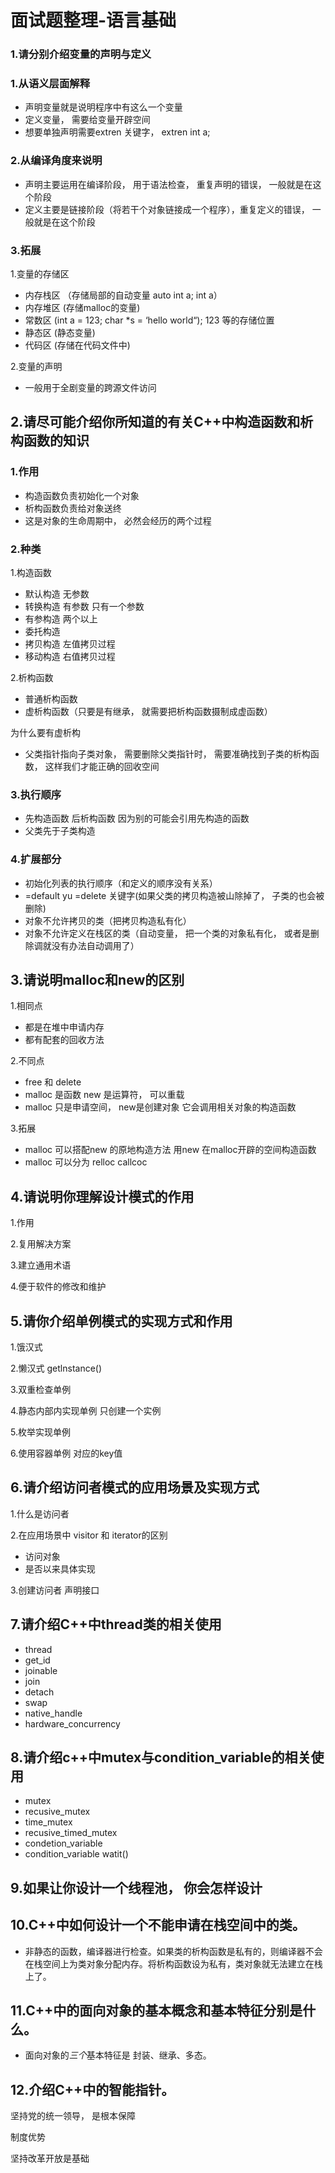 #  面试题整理-语言基础 

###  1.请分别介绍变量的声明与定义

###  1.从语义层面解释

* 声明变量就是说明程序中有这么一个变量
* 定义变量， 需要给变量开辟空间
* 想要单独声明需要extren 关键字， extren int a;

###  2.从编译角度来说明

* 声明主要运用在编译阶段， 用于语法检查， 重复声明的错误， 一般就是在这个阶段
* 定义主要是链接阶段（将若干个对象链接成一个程序），重复定义的错误， 一般就是在这个阶段

###  3.拓展

1.变量的存储区 

* 内存栈区 （存储局部的自动变量  auto int a; int a）
* 内存堆区   (存储malloc的变量)
* 常数区       (int a = 123;        char *s = ‘hello world“); 123 等的存储位置
* 静态区        (静态变量)
* 代码区        (存储在代码文件中)

2.变量的声明 

* 一般用于全剧变量的跨源文件访问





##  2.请尽可能介绍你所知道的有关C++中构造函数和析构函数的知识

### 1.作用

* 构造函数负责初始化一个对象
* 析构函数负责给对象送终
* 这是对象的生命周期中， 必然会经历的两个过程

###  2.种类 

1.构造函数

* 默认构造  无参数
* 转换构造 有参数   只有一个参数
* 有参构造    两个以上
* 委托构造
* 拷贝构造    左值拷贝过程
* 移动构造    右值拷贝过程

2.析构函数

* 普通析构函数
* 虚析构函数（只要是有继承， 就需要把析构函数摄制成虚函数）

为什么要有虚析构

* 父类指针指向子类对象， 需要删除父类指针时，  需要准确找到子类的析构函数， 这样我们才能正确的回收空间

###  3.执行顺序

* 先构造函数 后析构函数   因为别的可能会引用先构造的函数
* 父类先于子类构造

###  4.扩展部分

* 初始化列表的执行顺序（和定义的顺序没有关系）
* =default yu =delete 关键字(如果父类的拷贝构造被山除掉了， 子类的也会被删除)
* 对象不允许拷贝的类（把拷贝构造私有化）
* 对象不允许定义在栈区的类（自动变量， 把一个类的对象私有化， 或者是删除调就没有办法自动调用了）

##  3.请说明malloc和new的区别

1.相同点

* 都是在堆中申请内存
* 都有配套的回收方法

2.不同点

* free 和 delete
* malloc 是函数  new 是运算符， 可以重载
* malloc 只是申请空间， new是创建对象 它会调用相关对象的构造函数

3.拓展

* malloc 可以搭配new 的原地构造方法  用new 在malloc开辟的空间构造函数
* malloc 可以分为 relloc  callcoc

##  4.请说明你理解设计模式的作用

1.作用

2.复用解决方案

3.建立通用术语

4.便于软件的修改和维护

##  5.请你介绍单例模式的实现方式和作用

1.饿汉式

2.懒汉式 getlnstance()

3.双重检查单例

4.静态内部内实现单例 只创建一个实例

5.枚举实现单例

6.使用容器单例   对应的key值

##  6.请介绍访问者模式的应用场景及实现方式

1.什么是访问者

2.在应用场景中 visitor 和 iterator的区别

* 访问对象
* 是否以来具体实现

3.创建访问者 声明接口 

##  7.请介绍C++中thread类的相关使用

* thread
* get_id
* joinable
* join
* detach
* swap
* native_handle
* hardware_concurrency

##  8.请介绍c++中mutex与condition_variable的相关使用

* mutex
* recusive_mutex
* time_mutex
* recusive_timed_mutex
* condetion_variable
* condition_variable watit()

##  9.如果让你设计一个线程池， 你会怎样设计

##  10.C++中如何设计一个不能申请在栈空间中的类。

* 非静态的函数，编译器进行检查。如果类的析构函数是私有的，则编译器不会在栈空间上为类对象分配内存。将析构函数设为私有，类对象就无法建立在栈上了。

##  11.C++中的面向对象的基本概念和基本特征分别是什么。

* 面向对象的*三个*基本特征是 封装、继承、多态。

##  12.介绍C++中的智能指针。



坚持党的统一领导， 是根本保障

制度优势

坚持改革开放是基础












